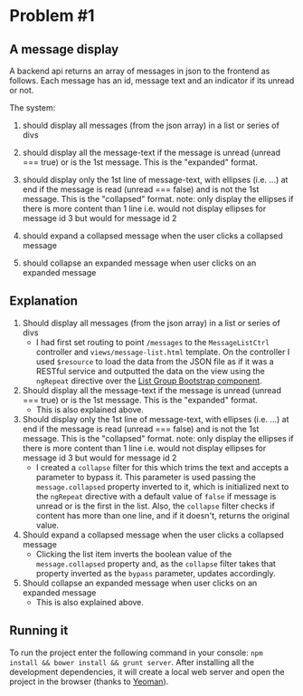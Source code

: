 # Problem #1

## A message display

A backend api returns an array of messages in json to the frontend as follows. Each message has an id, message text and an indicator if its unread or not.

The system:

1. should display all messages (from the json array) in a list or series of divs

2. should display all the message-text if the message is unread (unread === true) or is the 1st message. This is the "expanded" format.

3. should display only the 1st line of message-text, with ellipses (i.e. ...) at end if the message is read (unread === false) and is not the 1st message. This is the "collapsed" format.
note: only display the ellipses if there is more content than 1 line i.e. would not display ellipses for message id 3 but would for message id 2

4. should expand a collapsed message when the user clicks a collapsed message 

5. should collapse an expanded message when user clicks on an expanded message

## Explanation

1. Should display all messages (from the json array) in a list or series of divs
    * I had first set routing to point `/messages` to the `MessageListCtrl` controller and `views/message-list.html` template. On the controller I used `$resource` to load the data from the JSON file as if it was a RESTful service and outputted the data on the view using the `ngRepeat` directive over the [List Group Bootstrap component](http://getbootstrap.com/components/#list-group).
2. Should display all the message-text if the message is unread (unread === true) or is the 1st message. This is the "expanded" format.
    * This is also explained above.
3. Should display only the 1st line of message-text, with ellipses (i.e. ...) at end if the message is read (unread === false) and is not the 1st message. This is the "collapsed" format.
note: only display the ellipses if there is more content than 1 line i.e. would not display ellipses for message id 3 but would for message id 2
    * I created a `collapse` filter for this which trims the text and accepts a parameter to bypass it. This parameter is used passing the `message.collapsed` property inverted to it, which is initialized next to the `ngRepeat` directive with a default value of `false` if message is unread or is the first in the list. Also, the `collapse` filter checks if content has more than one line, and if it doesn't, returns the original value.
4. Should expand a collapsed message when the user clicks a collapsed message
    * Clicking the list item inverts the boolean value of the `message.collapsed` property and, as the `collapse` filter takes that property inverted as the `bypass` parameter, updates accordingly.
5. Should collapse an expanded message when user clicks on an expanded message
    * This is also explained above.

## Running it

To run the project enter the following command in your console: `npm install && bower install && grunt server`. After installing all the development dependencies, it will create a local web server and open the project in the browser (thanks to [Yeoman](http://yeoman.io)).